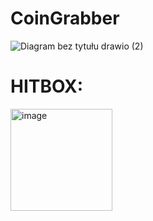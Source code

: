# CoinGrabber

![Diagram bez tytułu drawio (2)](https://github.com/Jesoenn/CoinGrabber/assets/147878425/d5d14d34-17b4-4020-a441-5f214e578777)

# HITBOX:
<img width="163" alt="image" src="https://github.com/Jesoenn/CoinGrabber/assets/147878425/9cb6f41c-d7f9-4e63-bb1e-59a74ae135a9">
